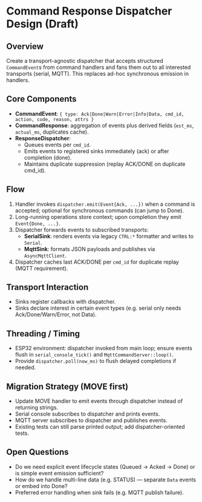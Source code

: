 # Command Response Dispatcher Design (Draft)

## Overview
Create a transport-agnostic dispatcher that accepts structured `CommandEvent`s from command handlers and fans them out to all interested transports (serial, MQTT). This replaces ad-hoc synchronous emission in handlers.

## Core Components
- **CommandEvent**: `{ type: Ack|Done|Warn|Error|Info|Data, cmd_id, action, code, reason, attrs }`
- **CommandResponse**: aggregation of events plus derived fields (`est_ms`, `actual_ms`, duplicates cache).
- **ResponseDispatcher**:
  - Queues events per `cmd_id`.
  - Emits events to registered sinks immediately (ack) or after completion (done).
  - Maintains duplicate suppression (replay ACK/DONE on duplicate cmd_id).

## Flow
1. Handler invokes `dispatcher.emit(Event{Ack, ...})` when a command is accepted; optional for synchronous commands (can jump to Done).
2. Long-running operations store context; upon completion they emit `Event{Done, ...}`.
3. Dispatcher forwards events to subscribed transports:
   - **SerialSink**: renders events via legacy `CTRL:*` formatter and writes to `Serial`.
   - **MqttSink**: formats JSON payloads and publishes via `AsyncMqttClient`.
4. Dispatcher caches last ACK/DONE per `cmd_id` for duplicate replay (MQTT requirement).

## Transport Interaction
- Sinks register callbacks with dispatcher.
- Sinks declare interest in certain event types (e.g. serial only needs Ack/Done/Warn/Error, not Data).

## Threading / Timing
- ESP32 environment: dispatcher invoked from main loop; ensure events flush in `serial_console_tick()` and `MqttCommandServer::loop()`.
- Provide `dispatcher.poll(now_ms)` to flush delayed completions if needed.

## Migration Strategy (MOVE first)
- Update MOVE handler to emit events through dispatcher instead of returning strings.
- Serial console subscribes to dispatcher and prints events.
- MQTT server subscribes to dispatcher and publishes events.
- Existing tests can still parse printed output; add dispatcher-oriented tests.

## Open Questions
- Do we need explicit event lifecycle states (Queued → Acked → Done) or is simple event emission sufficient?
- How do we handle multi-line data (e.g. STATUS) — separate `Data` events or embed into Done?
- Preferred error handling when sink fails (e.g. MQTT publish failure).

